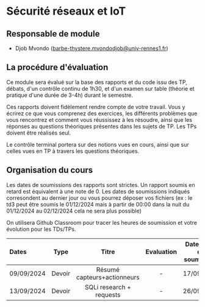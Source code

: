 # Sécurité réseaux et IoT

## Responsable de module

- Djob Mvondo (barbe-thystere.mvondodjob@univ-rennes1.fr)

## La procédure d'évaluation

Ce module sera évalué sur la base des rapports et du code issu des TP, débats, d'un contrôle continu de 1h30, et d'un examen sur table (théorie et pratique d'une durée de 3-4h) durant le semestre.

Ces rapports doivent fidèlement rendre compte de votre travail.
Vous y écrirez ce que vous comprenez des exercices, les différents problèmes que vous rencontrez et comment vous réussissez à les résoudre, ainsi que les réponses au questions théoriques présentes dans les sujets de TP. Les TPs doivent être réalisés seul.

Le contrôle terminal portera sur des notions vues en cours, ainsi que sur celles vues en TP à travers les questions théoriques.


## Organisation du cours

Les dates de soumissions des rapports sont strictes. Un rapport soumis en retard est équivalent à une note de 0.
Les dates de soumissions indiqués corresondent au dernier jour ou vous pourrez déposer vos fichiers (ex : le td3 peut être soumis le 01/12/2024 mais à partir de 00:00 dans la nuit du 01/12/2024 au 02/12/2024 cela ne sera plus possible)

On utilisera Github Classroom pour tracer les heures de soumission et votre évolution pour les TDs/TPs.

| Dates  | Type | Titre | Evaluation | Date limite de soumission | Lien Github
| :------------   | :---------------: | :---------------:               | :---------------: | :---------------: | :---------------: |
| 09/09/2024 | Devoir | Résumé capteurs+actionneurs | - | 17/09/2024 | https://classroom.github.com/a/MMiysw7c 
| 13/09/2024 | Devoir | SQLi research + requests | - | 26/09/2024 | https://classroom.github.com/a/v26Y8Xfb
